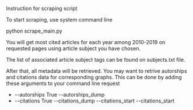 Instruction for scraping script

To start scraping, use system command line

python scrape_main.py <your api key> <request page start> <request page finish> <articles subject> <request dumpfile name> <csv dataset name>

You will get most cited articles for each year among 2010-2019 on requested pages using article subject you have chosen.

The list of associated article subject tags can be found on subjects.txt file.

After that, all metadata will be retrieved. You may want to retrive autorships and citations data for corresponding graphs. This can be done by adding these arguments to your command line request

- --autorships True --autorships_dump <dumpfile>
- --citations True --citations_dump <dumpfile> --citations_start <citation start index> --citations_start <citation finish index>
